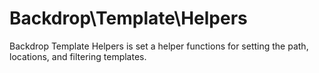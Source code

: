 # Backdrop\Template\Helpers
Backdrop Template Helpers is set a helper functions for setting the path, locations, and filtering templates.